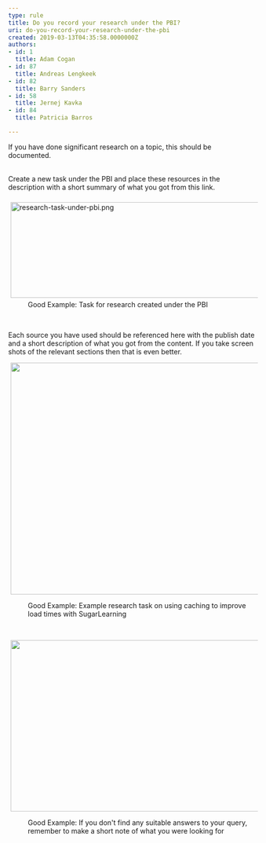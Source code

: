 ```yaml
---
type: rule
title: Do you record your research under the PBI?
uri: do-you-record-your-research-under-the-pbi
created: 2019-03-13T04:35:58.0000000Z
authors:
- id: 1
  title: Adam Cogan
- id: 87
  title: Andreas Lengkeek
- id: 82
  title: Barry Sanders
- id: 58
  title: Jernej Kavka
- id: 84
  title: Patricia Barros

---
```




<span class='intro'> If you have done significant research on a topic, this should be documented.<div><br></div><div>Create a new task under the PBI and place these resources in the description with a short summary of what you got from this link.<div><br></div><div><img src="/SiteAssets/do-you-record-your-research-under-the-pbi/research-task-under-pbi.png" alt="research-task-under-pbi.png" style="margin&#58;5px;width&#58;508px;height&#58;195px;" /><br></div><dd class="ssw15-rteElement-FigureGood">Good Example&#58; Task for research created under the PBI<br></dd><p class="ssw15-rteElement-P">​​​​<br></p></div> </span>

<p>​Each source you have used should be referenced here with the publish date and a short description of what you got from the content. If you take screen shots of the relevant sections then that is even better.<br></p><p><img src="/SiteAssets/do-you-record-your-research-under-the-pbi/sample-email-research.png" alt="" style="margin&#58;0px 5px;width&#58;509px;height&#58;472px;" /><br></p><dd class="ssw15-rteElement-FigureGood">​​Good Example&#58;&#160;Example research task on using caching to improve load times with SugarLearning<br></dd><p><br></p><p><img src="/SiteAssets/do-you-record-your-research-under-the-pbi/show-no-research-found-2.png" alt="" style="margin&#58;0px 5px;width&#58;508px;height&#58;349px;" /><br></p><dd class="ssw15-rteElement-FigureGood">​​Good Example&#58; If you don't find any suitable answers to your query, remember to make a short note of what you were looking for<br></dd>


